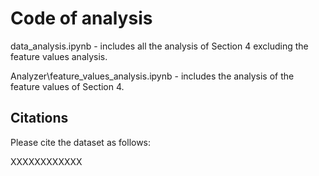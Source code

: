 # Code of analysis

data_analysis.ipynb - includes all the analysis of Section 4 excluding the feature values analysis.

Analyzer\feature_values_analysis.ipynb - includes the analysis of the feature values of Section 4.

## Citations

Please cite the dataset as follows:

XXXXXXXXXXXX

